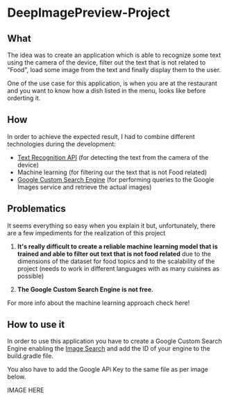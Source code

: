 # DeepImagePreview-Project

## What
The idea was to create an application which is able to recognize some text using the camera of the device, filter out the text that is not related to "Food", load some image from the text and finally display them to the user. 

One of the use case for this application, is when you are at the restaurant and you want to know how a dish listed in the menu, looks like before orderting it.

## How
In order to achieve the expected result, I had to combine different technologies during the development:

- [Text Recognition API](https://developers.google.com/vision/text-overview) (for detecting the text from the camera of the device)
- Machine learning (for filtering our the text that is not Food related)
- [Google Custom Search Engine](https://developers.google.com/custom-search/docs/overview) (for performing queries to the Google Images service and retrieve the actual images)

## Problematics
It seems everything so easy when you explain it but, unfortunately, there are a few impediments for the realization of this project

 1. **It's really difficult to create a reliable machine learning model that is trained and able to filter out text that is not food related** due to the dimensions of the dataset for food topics and to the scalability of the project (needs to work in different languages with as many cuisines as possible)

 2. **The Google Custom Search Engine is not free.**
 
 For more info about the machine learning approach check here!

## How to use it
In order to use this application you have to create a Google Custom Search Engine enabling the [Image Search](https://support.google.com/customsearch//answer/2630972?hl=en&ctx=topic&topic=2568895) and add the ID of your engine to the build.gradle file.

You also have to add the Google APi Key to the same file as per image below.

IMAGE HERE




